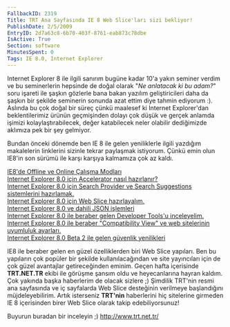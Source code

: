 ```yaml
---
FallbackID: 2319
Title: TRT Ana Sayfasında IE 8 Web Slice'ları sizi bekliyor!
PublishDate: 2/5/2009
EntryID: 2d7a63c8-6b70-403f-8761-eab873c78dbe
IsActive: True
Section: software
MinutesSpent: 0
Tags: IE 8.0, Internet Explorer
---
```

Internet Explorer 8 ile ilgili sanırım bugüne kadar 10'a yakın seminer
verdim ve bu seminerlerin hepsinde de doğal olarak "*Ne anlatacak ki bu
adam?*" soru işareti ile şaşkın gözlerle bana bakan yazılım
geliştiricileri daha da şaşkın bir şekilde seminerin sonunda azat ettim
diye tahmin ediyorum :). Aslında bu çok doğal bir süreç çünkü maalesef
ki Internet Explorer'dan beklentilerimiz ürünün geçmişinden dolayı çok
düşük ve gerçek anlamda işimizi kolaylaştırabilecek, değer katabilecek
neler olabilir dediğimizde aklımıza pek bir şey gelmiyor.

Bundan önceki dönemde ben IE 8 ile gelen yeniliklerle ilgili yazdığım
makalelerin linklerini sizinle tekrar paylaşmak istiyorum. Çünkü emin
olun IE8'in son sürümü ile karşı karşıya kalmamıza çok az kaldı.

[IE8'de Offline ve Online Çalışma
Modları](http://daron.yondem.com/tr/post/e649f2d5-0f91-4ed0-a231-74321d01d5b3)\
 [Internet Explorer 8.0 için Accelerator nasıl
hazırlanır?](http://daron.yondem.com/tr/post/5d3e474f-e916-4dfb-8e7a-c9d9c980ccbc)\
 [Internet Explorer 8.0 için Search Provider ve Search Suggestions
sistemlerini
hazırlamak.](http://daron.yondem.com/tr/post/565a18db-b3ae-4ef3-b96d-d7f495e594e8)\
 [Internet Explorer 8.0 için Web Slice
hazırlayalım.](http://daron.yondem.com/tr/post/cc7cd7ab-96e7-484d-baf4-cd9b21bc7392)\
 [Internet Explorer 8.0 ve dahili JSON
işlemleri](http://daron.yondem.com/tr/post/5fd841c9-c9df-4e1c-a0d0-0f35e19c839a)\
 [Internet Explorer 8.0 ile beraber gelen Developer Tools'u
inceleyelim.](http://daron.yondem.com/tr/post/349de328-1866-4210-bd2c-409c01121ff5)\
 [Internet Explorer 8.0 ile beraber "Compatibility View" ve web
sitelerinin uyumluluk
ayarları.](http://daron.yondem.com/tr/post/0dba3012-ce4b-4019-a77c-74290742ce5f)\
 [Internet Explorer 8.0 Beta 2 ile gelen güvenlik
yenilikleri](http://daron.yondem.com/tr/post/b5a6af1b-2b5b-42ca-ae4b-ccd1c99441d3)

IE8 ile beraber gelen en güzel özelliklerden biri Web Slice yapıları.
Ben bu yapıların çok popüler bir şekilde kullanılacağından ve site
yayıncıları için de çok güzel avantajlar getireceğinden eminim. Geçen
hafta içerisinde **TRT.NET.TR** ekibi ile görüşme şansım oldu ve
heyecanlarına hayran kaldım. Çok yakında başka haberlerim de olacak
sizlere ;) Şimdilik TRT'nin resmi ana sayfasında ve iç sayfalarda Web
Slice desteğinin verilmeye başlandığını müjdeleyebilirim. Artık
isterseniz **TRT'nin** haberlerini hiç sitelerine girmeden IE 8
içerisinden birer Web Slice olarak takip edebiliyorsunuz!

Buyurun buradan bir inceleyin ;) <http://www.trt.net.tr/> 


